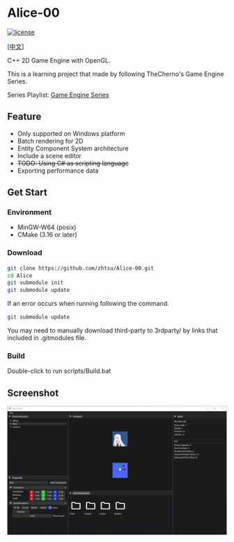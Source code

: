 # Alice-00
[![license](https://img.shields.io/github/license/zhtsu/Alice-00)](LICENSE)

[[中文]](README.zhCN.md)

C++ 2D Game Engine with OpenGL.

This is a learning project that made by following TheCherno's Game Engine Series.

Series Playlist: [Game Engine Series](https://www.youtube.com/playlist?list=PLlrATfBNZ98dC-V-N3m0Go4deliWHPFwT)

## Feature
- Only supported on Windows platform
- Batch rendering for 2D
- Entity Component System architecture
- Include a scene editor
- ~~TODO: Using C# as scripting language~~
- Exporting performance data

## Get Start
### Environment
- MinGW-W64 (posix)
- CMake (3.16 or later)

### Download
```bash
git clone https://github.com/zhtsu/Alice-00.git
cd Alice
git submodule init
git submodule update
```
If an error occurs when running following the command. 
```bash
git submodule update
```
You may need to manually download third-party to 3rdparty/ by links that included in .gitmodules file.

### Build
Double-click to run scripts/Build.bat

## Screenshot
![screenshots/editor.png](screenshots/editor.png)
